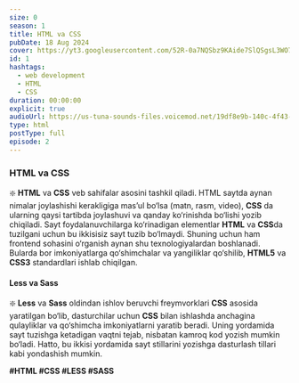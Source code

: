 ```yaml
---
size: 0
season: 1
title: HTML va CSS
pubDate: 18 Aug 2024
cover: https://yt3.googleusercontent.com/52R-0a7NQSbz9KAide7SlQSgsL3WO70dr3Al-Z0Egus2pXknsuFL_bNE8iU40sgXG-3CHNWiVw=s900-c-k-c0x00ffffff-no-rj
id: 1
hashtags:
  - web development
  - HTML
  - CSS
duration: 00:00:00
explicit: true
audioUrl: https://us-tuna-sounds-files.voicemod.net/19df8e9b-140c-4f43-8c0e-09c162821765-1658350707858.mp3
type: html
postType: full
episode: 2
---
```

### **HTML va CSS**



❇️ **HTML** va **CSS** veb sahifalar asosini tashkil qiladi. HTML saytda aynan nimalar joylashishi kerakligiga mas’ul bo‘lsa (matn, rasm, video), **CSS** da ularning qaysi tartibda joylashuvi va qanday ko‘rinishda bo‘lishi yozib chiqiladi. Sayt foydalanuvchilarga ko‘rinadigan elementlar **HTML** va **CSS**da tuzilgani uchun bu ikkisisiz sayt tuzib bo‘lmaydi. Shuning uchun ham frontend sohasini o‘rganish aynan shu texnologiyalardan boshlanadi. Bularda bor imkoniyatlarga qo‘shimchalar va yangiliklar qo‘shilib, **HTML5** va **CSS3** standardlari ishlab chiqilgan.

#### **Less va Sass**



❇️ **Less** va **Sass** oldindan ishlov beruvchi freymvorklari **CSS** asosida yaratilgan bo‘lib, dasturchilar uchun **CSS** bilan ishlashda anchagina qulayliklar va qo‘shimcha imkoniyatlarni yaratib beradi. Uning yordamida sayt tuzishga ketadigan vaqtni tejab, nisbatan kamroq kod yozish mumkin bo‘ladi. Hatto, bu ikkisi yordamida sayt stillarini yozishga dasturlash tillari kabi yondashish mumkin.

**\#HTML #CSS #LESS #SASS**